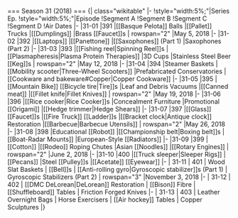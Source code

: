 === Season 31 (2018) ===
{| class="wikitable"
|-
!style="width:5%;"|Series Ep.
!style="width:5%;"|Episode
!Segment A
!Segment B
!Segment C
!Segment D
!Air Dates
|-
|31-01
|391
|[[Basque Pelota]] Balls
|[[Pallet]] Trucks
|[[Dumplings]]
|Brass [[Faucet]]s
| rowspan="2" |May 5, 2018
|-
|31-02
|392
|[[Laptops]]
|[[Panettone]]
|[[Saxophones]] (Part 1)
|Saxophones (Part 2)
|-
|31-03
|393
|[[Fishing reel|Spinning Reel]]s
|[[Plasmapheresis|Plasma Protein Therapies]]
|3D Cups
|Stainless Steel Beer [[Keg]]s
| rowspan="2" |May 12, 2018
|-
|31-04
|394
|Steamer Baskets
|[[Mobility scooter|Three-Wheel Scooters]]
|Prefabricated Conservatories
|[[Cookware and bakeware#Copper|Copper Cookware]]
|-
|31-05
|395
|[[Mountain Bike]] [[Bicycle tire|Tire]]s
|Leaf and Debris Vacuums
|[[Canned meat]]
|[[Fillet knife|Fillet Knives]]
| rowspan="2" |May 19, 2018
|-
|31-06
|396
|[[Rice cooker|Rice Cooker]]s
|Concealment Furniture
|Promotional [[Origami]]
|[[Hedge trimmer|Hedge Shears]]
|-
|31-07
|397
|[[Glass]] [[Faucet]]s
|[[Fire Truck]] [[Ladder]]s
|[[Bracket clock|Antique clock]] Restoration
|[[Barbecue|Barbecue Utensils]]
| rowspan="2" |May 26, 2018
|-
|31-08
|398
|Educational [[Robot]]
|[[Championship belt|Boxing belt]]s
|[[Boat-Radar Mounts]]
|European-Style [[Radiators]]
|-
|31-09
|399
|[[Cotton]]
|[[Rodeo]] Roping Chutes
|Asian [[Noodles]]
|[[Rotary Engines]]
| rowspan="2" |June 2, 2018
|-
|31-10
|400
|[[Truck sleeper|Sleeper Rigs]]
|[[Pecans]]
|Steel [[Pulley]]s
|[[Acetate]] [[Eyewear]]
|-
| 31-11
| 401
| Wood Slat Baskets
| [[Bell]]s
| [[Anti-rolling gyro|Gyroscopic stabilizer]]s (Part 1)
| Gyroscopic Stabilizers (Part 2)
| rowspan="3" |November 3, 2018
|-
| 31-12
| 402
| [[DMC DeLorean|DeLorean]] Restoration
| [[Bison]] Fibre
| [[Shuffleboard]] Tables
| Friction Forged Knives
|-
| 31-13
| 403
| Leather Overnight Bags
| Horse Exercisers
| [[Air hockey]] Tables
| Copper Sculptures
|}
